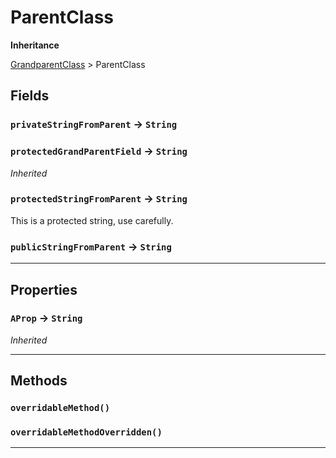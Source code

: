 # ParentClass

**Inheritance**

[GrandparentClass](/Misc-Group/GrandparentClass.md)
 &gt; 
ParentClass

## Fields

### `privateStringFromParent` → `String`


### `protectedGrandParentField` → `String`

*Inherited*

### `protectedStringFromParent` → `String`


This is a protected string, use carefully.

### `publicStringFromParent` → `String`


---
## Properties

### `AProp` → `String`

*Inherited*

---
## Methods
### `overridableMethod()`
### `overridableMethodOverridden()`
---
